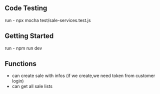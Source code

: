## Code Testing
run -  npx mocha test/sale-services.test.js

## Getting Started
run - npm run dev

## Functions
- can create sale with infos (if we create,we need token from customer login)
- can get all sale lists